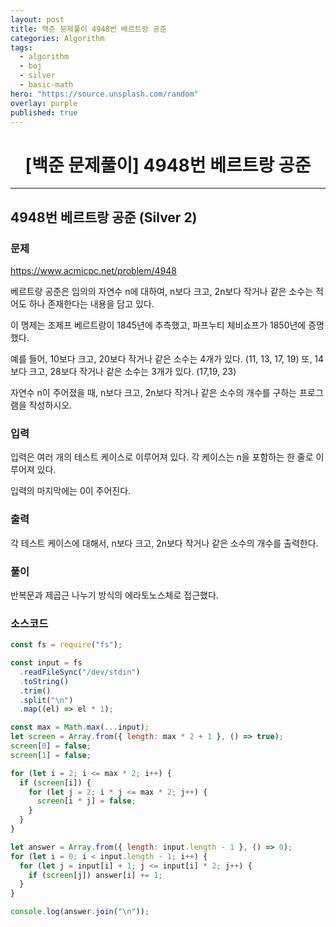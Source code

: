 ```yaml
---
layout: post
title: 백준 문제풀이 4948번 베르트랑 공준
categories: Algorithm
tags:
  - algorithm
  - boj
  - silver
  - basic-math
hero: "https://source.unsplash.com/random"
overlay: purple
published: true
---
```


# <center>[백준 문제풀이] 4948번 베르트랑 공준</center>

---

## 4948번 베르트랑 공준 (Silver 2)

### 문제

https://www.acmicpc.net/problem/4948

베르트랑 공준은 임의의 자연수 n에 대하여, n보다 크고, 2n보다 작거나 같은 소수는 적어도 하나 존재한다는 내용을 담고 있다.

이 명제는 조제프 베르트랑이 1845년에 추측했고, 파프누티 체비쇼프가 1850년에 증명했다.

예를 들어, 10보다 크고, 20보다 작거나 같은 소수는 4개가 있다. (11, 13, 17, 19) 또, 14보다 크고, 28보다 작거나 같은 소수는 3개가 있다. (17,19, 23)

자연수 n이 주어졌을 때, n보다 크고, 2n보다 작거나 같은 소수의 개수를 구하는 프로그램을 작성하시오.

### 입력

입력은 여러 개의 테스트 케이스로 이루어져 있다. 각 케이스는 n을 포함하는 한 줄로 이루어져 있다.

입력의 마지막에는 0이 주어진다.

### 출력

각 테스트 케이스에 대해서, n보다 크고, 2n보다 작거나 같은 소수의 개수를 출력한다.

### 풀이

반복문과 제곱근 나누기 방식의 에라토노스체로 접근했다.

### 소스코드

```js
const fs = require("fs");

const input = fs
  .readFileSync("/dev/stdin")
  .toString()
  .trim()
  .split("\n")
  .map((el) => el * 1);

const max = Math.max(...input);
let screen = Array.from({ length: max * 2 + 1 }, () => true);
screen[0] = false;
screen[1] = false;

for (let i = 2; i <= max * 2; i++) {
  if (screen[i]) {
    for (let j = 2; i * j <= max * 2; j++) {
      screen[i * j] = false;
    }
  }
}

let answer = Array.from({ length: input.length - 1 }, () => 0);
for (let i = 0; i < input.length - 1; i++) {
  for (let j = input[i] + 1; j <= input[i] * 2; j++) {
    if (screen[j]) answer[i] += 1;
  }
}

console.log(answer.join("\n"));
```
